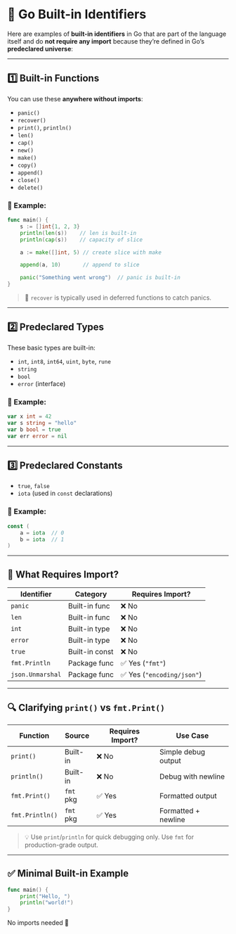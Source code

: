 
# 🐹 Go Built-in Identifiers

Here are examples of **built-in identifiers** in Go that are part of the language itself and do **not require any import** because they’re defined in Go’s **predeclared universe**:

---

## 1️⃣ Built-in Functions

You can use these **anywhere without imports**:

- `panic()`
- `recover()`
- `print()`, `println()`
- `len()`
- `cap()`
- `new()`
- `make()`
- `copy()`
- `append()`
- `close()`
- `delete()`

### 🧪 Example:

```go
func main() {
    s := []int{1, 2, 3}
    println(len(s))    // len is built-in
    println(cap(s))    // capacity of slice

    a := make([]int, 5) // create slice with make

    append(a, 10)       // append to slice

    panic("Something went wrong")  // panic is built-in
}
```

> 🛑 `recover` is typically used in deferred functions to catch panics.

---

## 2️⃣ Predeclared Types

These basic types are built-in:

- `int`, `int8`, `int64`, `uint`, `byte`, `rune`
- `string`
- `bool`
- `error` (interface)

### 🧪 Example:

```go
var x int = 42
var s string = "hello"
var b bool = true
var err error = nil
```

---

## 3️⃣ Predeclared Constants

- `true`, `false`
- `iota` (used in `const` declarations)

### 🧪 Example:

```go
const (
    a = iota  // 0
    b = iota  // 1
)
```

---

## 🚫 What Requires Import?

| Identifier          | Category         | Requires Import?        |
|---------------------|------------------|--------------------------|
| `panic`             | Built-in func    | ❌ No                    |
| `len`               | Built-in func    | ❌ No                    |
| `int`               | Built-in type    | ❌ No                    |
| `error`             | Built-in type    | ❌ No                    |
| `true`              | Built-in const   | ❌ No                    |
| `fmt.Println`       | Package func     | ✅ Yes (`"fmt"`)         |
| `json.Unmarshal`    | Package func     | ✅ Yes (`"encoding/json"`) |

---

## 🔍 Clarifying `print()` vs `fmt.Print()`

| Function         | Source       | Requires Import? | Use Case                |
|------------------|--------------|------------------|--------------------------|
| `print()`        | Built-in     | ❌ No            | Simple debug output      |
| `println()`      | Built-in     | ❌ No            | Debug with newline       |
| `fmt.Print()`    | `fmt` pkg    | ✅ Yes           | Formatted output         |
| `fmt.Println()`  | `fmt` pkg    | ✅ Yes           | Formatted + newline      |

> 💡 Use `print`/`println` for quick debugging only. Use `fmt` for production-grade output.

---

## ✅ Minimal Built-in Example

```go
func main() {
    print("Hello, ")
    println("world!")
}
```

No imports needed 🎉

